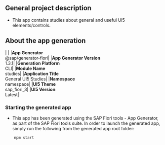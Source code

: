 ## General project description
-   This app contains studies about general and useful UI5 elements/controls.  

## About the app generation
|               |
|**App Generator**<br>@sap/generator-fiori|
|**App Generator Version**<br>1.3.1|
|**Generation Platform**<br>CLI|
|**Module Name**<br>studies|
|**Application Title**<br>General UI5 Studies|
|**Namespace**<br>namespace|
|**UI5 Theme**<br>sap_fiori_3|
|**UI5 Version**<br>Latest|

### Starting the generated app

-   This app has been generated using the SAP Fiori tools - App Generator, as part of the SAP Fiori tools suite.  In order to launch the generated app, simply run the following from the generated app root folder:

```
    npm start
```